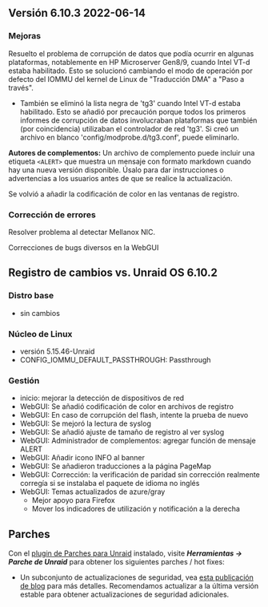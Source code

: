 ## Versión 6.10.3 2022-06-14

### Mejoras

Resuelto el problema de corrupción de datos que podía ocurrir en algunas plataformas, notablemente en HP Microserver Gen8/9, cuando Intel VT-d estaba habilitado.
Esto se solucionó cambiando el modo de operación por defecto del IOMMU del kernel de Linux de "Traducción DMA" a "Paso a través".

- También se eliminó la lista negra de 'tg3' cuando Intel VT-d estaba habilitado. Esto se añadió por precaución porque todos los primeros
  informes de corrupción de datos involucraban plataformas que también (por coincidencia) utilizaban el controlador de red 'tg3'. Si creó un
  archivo en blanco 'config/modprobe.d/tg3.conf', puede eliminarlo.

**Autores de complementos:** Un archivo de complemento puede incluir una etiqueta `<ALERT>` que muestra un mensaje con formato markdown cuando hay una nueva versión disponible.
Úsalo para dar instrucciones o advertencias a los usuarios antes de que se realice la actualización.

Se volvió a añadir la codificación de color en las ventanas de registro.

### Corrección de errores

Resolver problema al detectar Mellanox NIC.

Correcciones de bugs diversos en la WebGUI

## Registro de cambios vs. Unraid OS 6.10.2

### Distro base

- sin cambios

### Núcleo de Linux

- versión 5.15.46-Unraid
- CONFIG\_IOMMU\_DEFAULT\_PASSTHROUGH: Passthrough

### Gestión

- inicio: mejorar la detección de dispositivos de red
- WebGUI: Se añadió codificación de color en archivos de registro
- WebGUI: En caso de corrupción del flash, intente la prueba de nuevo
- WebGUI: Se mejoró la lectura de syslog
- WebGUI: Se añadió ajuste de tamaño de registro al ver syslog
- WebGUI: Administrador de complementos: agregar función de mensaje ALERT
- WebGUI: Añadir icono INFO al banner
- WebGUI: Se añadieron traducciones a la página PageMap
- WebGUI: Corrección: la verificación de paridad sin corrección realmente corregía si se instalaba el paquete de idioma no inglés
- WebGUI: Temas actualizados de azure/gray
  - Mejor apoyo para Firefox
  - Mover los indicadores de utilización y notificación a la derecha

## Parches

Con el [plugin de Parches para Unraid](https://forums.unraid.net/topic/185560-unraid-patch-plugin/) instalado, visite _**Herramientas → Parche de Unraid**_ para obtener los siguientes parches / hot fixes:

- Un subconjunto de actualizaciones de seguridad, vea [esta publicación de blog](https://unraid.net/blog/cvd) para más detalles. Recomendamos actualizar a la última versión estable para obtener actualizaciones de seguridad adicionales.
